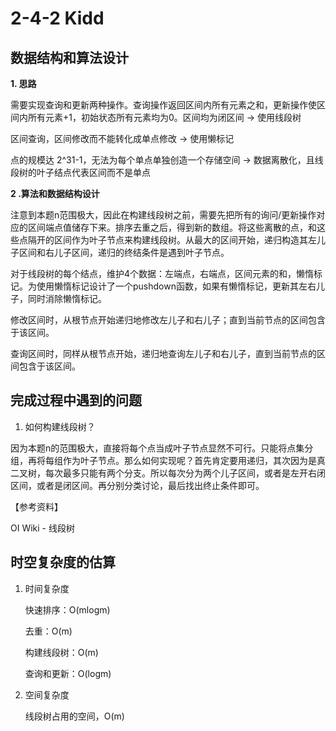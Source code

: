 # 2-4-2 Kidd

## 数据结构和算法设计

**1. 思路**

需要实现查询和更新两种操作。查询操作返回区间内所有元素之和，更新操作使区间内所有元素+1，初始状态所有元素均为0。区间均为闭区间 -> 使用线段树

区间查询，区间修改而不能转化成单点修改 -> 使用懒标记

点的规模达 2^31-1，无法为每个单点单独创造一个存储空间 -> 数据离散化，且线段树的叶子结点代表区间而不是单点

**2 .算法和数据结构设计**

注意到本题n范围极大，因此在构建线段树之前，需要先把所有的询问/更新操作对应的区间端点值储存下来。排序去重之后，得到新的数组。将这些离散的点，和这些点隔开的区间作为叶子节点来构建线段树。从最大的区间开始，递归构造其左儿子区间和右儿子区间，递归的终结条件是遇到叶子节点。

对于线段树的每个结点，维护4个数据：左端点，右端点，区间元素的和，懒惰标记。为使用懒惰标记设计了一个pushdown函数，如果有懒惰标记，更新其左右儿子，同时消除懒惰标记。

修改区间时，从根节点开始递归地修改左儿子和右儿子；直到当前节点的区间包含于该区间。

查询区间时，同样从根节点开始，递归地查询左儿子和右儿子，直到当前节点的区间包含于该区间。

## 完成过程中遇到的问题

1.  如何构建线段树？

因为本题n的范围极大，直接将每个点当成叶子节点显然不可行。只能将点集分组，再将每组作为叶子节点。那么如何实现呢？首先肯定要用递归，其次因为是真二叉树，每次最多只能有两个分支。所以每次分为两个儿子区间，或者是左开右闭区间，或者是闭区间。再分别分类讨论，最后找出终止条件即可。

【参考资料】

OI Wiki - 线段树

## 时空复杂度的估算

1. 时间复杂度

   快速排序：O(mlogm)

   去重：O(m)

   构建线段树：O(m)

   查询和更新：O(logm)

2. 空间复杂度

   线段树占用的空间，O(m)